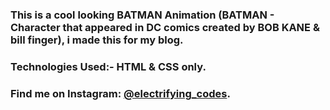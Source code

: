 ### This is a cool looking BATMAN Animation (BATMAN - Character that appeared in DC comics created by BOB KANE & bill finger), i made this for my blog.

### Technologies Used:- HTML & CSS only.

### Find me on Instagram: [@electrifying_codes][instagram].

[instagram]: https://www.instagram.com/electrifying_codes